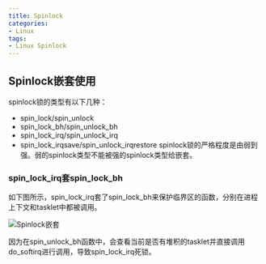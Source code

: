 ```yaml
---
title: Spinlock
categories: 
- Linux
tags:
- Linux Spinlock
---
```


## Spinlock嵌套使用
spinlock锁的类型有以下几种：
- spin_lock/spin_unlock
- spin_lock_bh/spin_unlock_bh
- spin_lock_irq/spin_unlock_irq
- spin_lock_irqsave/spin_unlock_irqrestore
spinlock锁的严格程度是由弱到强。弱的spinlock类型不能被强的spinlock类型给嵌套。

### spin_lock_irq套spin_lock_bh
如下图所示，spin_lock_irq套了spin_lock_bh来保护临界区的函数，分别在进程上下文和tasklet中都被调用。

![Spinlock嵌套](/images/Spinlock/spinlock嵌套-1.svg)

因为在spin_unlock_bh函数中，会查看当前是否有堆积的tasklet并直接调用do_softirq进行调用，导致spin_lock_irq死锁。
